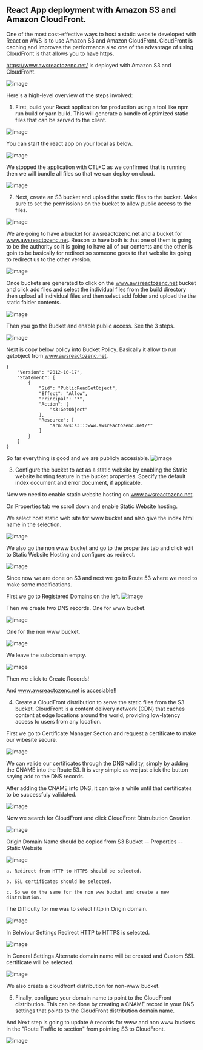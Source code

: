## React App deployment with Amazon S3 and Amazon CloudFront.

One of the most cost-effective ways to host a static website developed with React on AWS is to use Amazon S3 and Amazon CloudFront.
CloudFront is caching and improves the performance also one of the advantage of using CloudFront is that allows you to have https.

https://www.awsreactozenc.net/ is deployed with Amazon S3 and CloudFront.

![image](https://user-images.githubusercontent.com/62793938/230742100-b7d58ab4-936e-4887-b9bb-2f8cff8b3803.png)


Here's a high-level overview of the steps involved:

1. First, build your React application for production using a tool like npm run build or yarn build. This will generate a bundle of optimized static files that can be served to the client.

![image](https://user-images.githubusercontent.com/62793938/230743714-551b626b-6575-4011-bd30-a86d2cff6704.png)

You can start the react app on your local as below.

![image](https://user-images.githubusercontent.com/62793938/230743908-41718115-b569-4499-bc59-e23d5e190525.png)

We stopped the application with CTL+C as we confirmed that is running then we will bundle all files so that we can deploy on cloud.

![image](https://user-images.githubusercontent.com/62793938/230744086-3e4a0847-d758-4e3b-b748-dba535d2fe38.png)


2. Next, create an S3 bucket and upload the static files to the bucket. Make sure to set the permissions on the bucket to allow public access to the files.

![image](https://user-images.githubusercontent.com/62793938/230744209-9c548d4a-1418-449c-8a13-eb3462824fa9.png)

We are going to have a bucket for awsreactozenc.net and a bucket for www.awsreactozenc.net. Reason to have both is that one of them is going to be the authority so it is going to have all of our contents and the other is goin to be basically for redirect so someone goes to that website its going to redirect us to the other version.

![image](https://user-images.githubusercontent.com/62793938/230744710-a609df89-6800-42f5-83e5-2db34be52beb.png)

Once buckets are generated to click on the www.awsreactozenc.net bucket and click add files and select the individual files from the build directory then upload all individual files and then select add folder and upload the the static folder contents.

![image](https://user-images.githubusercontent.com/62793938/230744902-c1ec533d-cdc1-435f-8f25-93a725d29c7f.png)

Then you go the Bucket and enable public access. See the 3 steps.

![image](https://user-images.githubusercontent.com/62793938/230745136-c5035b5b-9d16-413c-a684-7810acf31292.png)

Next is copy below policy into Bucket Policy. Basically it allow to run getobject from www.awsreactozenc.net. 
```
{
    "Version": "2012-10-17",
    "Statement": [
        {
            "Sid": "PublicReadGetObject",
            "Effect": "Allow",
            "Principal": "*",
            "Action": [
                "s3:GetObject"
            ],
            "Resource": [
                "arn:aws:s3:::www.awsreactozenc.net/*"
            ]
        }
    ]
}
```
So far everything is good and we are  publicly accesiable.
![image](https://user-images.githubusercontent.com/62793938/230745403-cb766269-a09e-431f-89a0-d99cec038898.png)

3. Configure the bucket to act as a static website by enabling the Static website hosting feature in the bucket properties. Specify the default index document and error document, if applicable.

Now we need to enable static website hosting on www.awsreactozenc.net. 

On Properties tab we scroll down and enable Static Website hosting.

We select host static web site for www bucket and also give the index.html name in the selection.

![image](https://user-images.githubusercontent.com/62793938/230745591-ac35b8d2-5b7e-4a1d-ba07-59285d0f1072.png)

We also go the non www bucket and go to the properties tab and click edit to Static Website Hosting and configure as redirect.

![image](https://user-images.githubusercontent.com/62793938/230745779-d1e27e46-9ced-4fd3-92eb-e264e5596b98.png)

Since now we are done on S3 and next we go to Route 53 where we need to make some modifications.

First we go to Registered Domains on the left.
![image](https://user-images.githubusercontent.com/62793938/230747414-6ef56b5c-0b3b-45b0-8af7-6109e882e7a7.png)

Then we create two DNS records. 
One for www bucket.

![image](https://user-images.githubusercontent.com/62793938/230747540-6e6d388e-3990-4245-baf1-c2ba58c345fd.png)

One for the non www bucket.

![image](https://user-images.githubusercontent.com/62793938/230747576-a4f7572e-1249-4221-b16f-4b2cb1a2b424.png)

We leave the subdomain empty.

![image](https://user-images.githubusercontent.com/62793938/230747621-fc55dd5f-e629-4b20-950f-f3dfc6cb27d8.png)

Then we click to Create Records!

And www.awsreactozenc.net is accesiable!!

4. Create a CloudFront distribution to serve the static files from the S3 bucket. CloudFront is a content delivery network (CDN) that caches content at edge locations around the world, providing low-latency access to users from any location.

First we go to Certificate Manager Section and request a certificate to make our wibesite secure.

![image](https://user-images.githubusercontent.com/62793938/230747873-e040db76-7a45-4727-8253-5b4970efb7fa.png)

We can valide our certificates through the DNS validity, simply by adding the CNAME into the Route 53. It is very simple as we just click the button saying add to the DNS records.

After adding the CNAME into DNS, it can take a while until that certificates to be successfuly validated.

![image](https://user-images.githubusercontent.com/62793938/230748124-14114504-f90e-4bdc-824d-e735975145cb.png)


Now we search for CloudFront and click CloudFront Distrubution Creation.

![image](https://user-images.githubusercontent.com/62793938/230748234-eb7c004c-6f65-4f0b-8389-10d05786635a.png)

Origin Domain Name should be copied from S3 Bucket -- Properties -- Static Website

![image](https://user-images.githubusercontent.com/62793938/230748309-334b8064-2a56-4b37-a06f-d34e303e19d3.png)

    a. Redirect from HTTP to HTTPS should be selected.

    b. SSL certificates should be selected.

    c. So we do the same for the non www bucket and create a new distrubution.


The Difficulty for me was to select http in Origin domain.

![image](https://user-images.githubusercontent.com/62793938/230791323-5fba32d1-e28e-43d6-b56f-9d3ef34bb715.png)

In Behviour Settings Redirect HTTP to HTTPS is selected.

![image](https://user-images.githubusercontent.com/62793938/230791354-0a913f65-9f03-4952-8c66-7755989097c2.png)

In General Settings Alternate domain name will be created and Custom SSL certificate will be selected.

![image](https://user-images.githubusercontent.com/62793938/230791487-05cd80e7-2b68-4027-a7b7-3dddb9fe70b9.png)

We also create a cloudfront distribution for non-www bucket.

5. Finally, configure your domain name to point to the CloudFront distribution. This can be done by creating a CNAME record in your DNS settings that points to the CloudFront distribution domain name.

And Next step is going to update A records for www and non www buckets in the "Route Traffic to section"  from pointing S3 to CloudFront.

![image](https://user-images.githubusercontent.com/62793938/230749115-86cdfe4e-f9df-4098-930c-5fc665c9e195.png)

